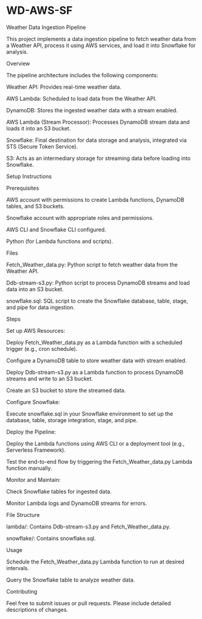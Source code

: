 # WD-AWS-SF
Weather Data Ingestion Pipeline

This project implements a data ingestion pipeline to fetch weather data from a Weather API, process it using AWS services, and load it into Snowflake for analysis.

Overview

The pipeline architecture includes the following components:





Weather API: Provides real-time weather data.



AWS Lambda: Scheduled to load data from the Weather API.



DynamoDB: Stores the ingested weather data with a stream enabled.



AWS Lambda (Stream Processor): Processes DynamoDB stream data and loads it into an S3 bucket.



Snowflake: Final destination for data storage and analysis, integrated via STS (Secure Token Service).



S3: Acts as an intermediary storage for streaming data before loading into Snowflake.


Setup Instructions

Prerequisites





AWS account with permissions to create Lambda functions, DynamoDB tables, and S3 buckets.



Snowflake account with appropriate roles and permissions.



AWS CLI and Snowflake CLI configured.



Python (for Lambda functions and scripts).

Files


Fetch_Weather_data.py: Python script to fetch weather data from the Weather API.


Ddb-stream-s3.py: Python script to process DynamoDB streams and load data into an S3 bucket.




snowflake.sql: SQL script to create the Snowflake database, table, stage, and pipe for data ingestion.

Steps





Set up AWS Resources:





Deploy Fetch_Weather_data.py as a Lambda function with a scheduled trigger (e.g., cron schedule).



Configure a DynamoDB table to store weather data with stream enabled.



Deploy Ddb-stream-s3.py as a Lambda function to process DynamoDB streams and write to an S3 bucket.



Create an S3 bucket to store the streamed data.



Configure Snowflake:





Execute snowflake.sql in your Snowflake environment to set up the database, table, storage integration, stage, and pipe.



Deploy the Pipeline:





Deploy the Lambda functions using AWS CLI or a deployment tool (e.g., Serverless Framework).



Test the end-to-end flow by triggering the Fetch_Weather_data.py Lambda function manually.



Monitor and Maintain:





Check Snowflake tables for ingested data.



Monitor Lambda logs and DynamoDB streams for errors.

File Structure





lambda/: Contains Ddb-stream-s3.py and Fetch_Weather_data.py.



snowflake/: Contains snowflake.sql.


Usage





Schedule the Fetch_Weather_data.py Lambda function to run at desired intervals.



Query the Snowflake table to analyze weather data.

Contributing

Feel free to submit issues or pull requests. Please include detailed descriptions of changes.
